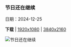 ### 节日还在继续

日期：2024-12-25

**下载**  |  [1920x1080](https://cn.bing.com/th?id=OHR.MouseholeXmas_ZH-CN3079184443_1920x1080.jpg)  |  [3840x2160](https://cn.bing.com/th?id=OHR.MouseholeXmas_ZH-CN3079184443_UHD.jpg)

![节日还在继续](https://cn.bing.com/th?id=OHR.MouseholeXmas_ZH-CN3079184443_1920x1080.jpg "莫斯霍尔港的圣诞灯饰，康沃尔，英格兰 (© ianwool/Getty Images)")

